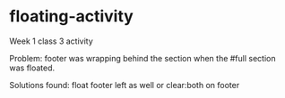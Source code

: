 # floating-activity
Week 1 class 3 activity

Problem: footer was wrapping behind the section when the #full section was floated.

Solutions found: float footer left as well or clear:both on footer
